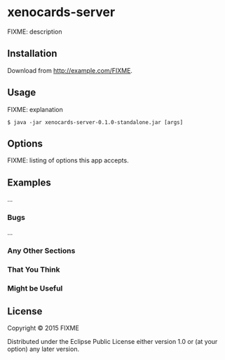 # xenocards-server

FIXME: description

## Installation

Download from http://example.com/FIXME.

## Usage

FIXME: explanation

    $ java -jar xenocards-server-0.1.0-standalone.jar [args]

## Options

FIXME: listing of options this app accepts.

## Examples

...

### Bugs

...

### Any Other Sections
### That You Think
### Might be Useful

## License

Copyright © 2015 FIXME

Distributed under the Eclipse Public License either version 1.0 or (at
your option) any later version.

